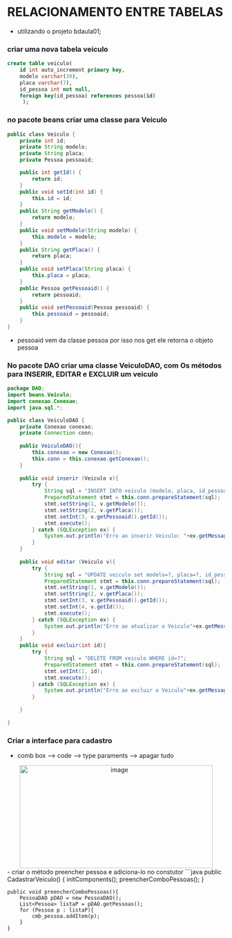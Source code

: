 # RELACIONAMENTO ENTRE TABELAS
- utilizando o projeto bdaula01;
### criar uma nova tabela veiculo
```sql
create table veiculo(
    id int auto_increment primary key,
    modelo varchar(30),
    placa varchar(7),
    id_pessoa int not null,
    foreign key(id_pessoa) references pessoa(id)
     );
```
### no pacote beans criar uma classe para Veiculo
  
```java
public class Veiculo {
    private int id;
    private String modelo;
    private String placa;
    private Pessoa pessoaid;

    public int getId() {
        return id;
    }
    public void setId(int id) {
        this.id = id;
    }
    public String getModelo() {
        return modelo;
    }
    public void setModelo(String modelo) {
        this.modelo = modelo;
    }
    public String getPlaca() {
        return placa;
    }
    public void setPlaca(String placa) {
        this.placa = placa;
    }
    public Pessoa getPessoaid() {
        return pessoaid;
    }
    public void setPessoaid(Pessoa pessoaid) {
        this.pessoaid = pessoaid;
    }
}
```
- pessoaid vem da classe pessoa por isso nos get ele retorna o objeto pessoa
### No pacote DAO criar uma classe VeiculoDAO, com Os métodos para INSERIR, EDITAR e EXCLUIR um veiculo
```java
package DAO;
import beans.Veiculo;
import conexao.Conexao;
import java.sql.*;

public class VeiculoDAO {
    private Conexao conexao;
    private Connection conn;
    
    public VeiculoDAO(){
        this.conexao = new Conexao();
        this.conn = this.conexao.getConexao();
    }
    
    public void inserir (Veiculo v){
        try {
            String sql = "INSERT INTO veiculo (modelo, placa, id_pessoa) VALUES (?,?,?);";
            PreparedStatement stmt = this.conn.prepareStatement(sql);
            stmt.setString(1, v.getModelo());
            stmt.setString(2, v.getPlaca());
            stmt.setInt(3, v.getPessoaid().getId());
            stmt.execute();
        } catch (SQLException ex) {
            System.out.println("Erro ao inserir Veiculo: "+ex.getMessage());
        }
    }
    
    public void editar (Veiculo v){
        try {
            String sql = "UPDATE veiculo set modelo=?, placa=?, id_pessoa=? WHERE id=?";
            PreparedStatement stmt = this.conn.prepareStatement(sql);
            stmt.setString(1, v.getModelo());
            stmt.setString(2, v.getPlaca());
            stmt.setInt(3, v.getPessoaid().getId());
            stmt.setInt(4, v.getId());
            stmt.execute();
        } catch (SQLException ex) {
            System.out.println("Erro ao atualizar o Veiculo"+ex.getMessage());
        }   
    }
    public void excluir(int id){
        try {
            String sql = "DELETE FROM veiculo WHERE id=?";
            PreparedStatement stmt = this.conn.prepareStatement(sql);
            stmt.setInt(1, id);
            stmt.execute();
        } catch (SQLException ex) {
            System.out.println("Erro ao excluir o Veiculo"+ex.getMessage());
        }
        
    }
    
}
```
### Criar a interface para cadastro
- comb box --> code --> type paraments --> apagar tudo
<div align="center">
  <img width="447" height="238" alt="image" src="https://github.com/user-attachments/assets/c9ae8ebf-0154-4206-a0bf-958ff59150bb" />
</div>
- criar o método preencher pessoa e adiciona-lo no constutor 
```java
public CadastrarVeiculo() {
        initComponents();
        preencherComboPessoas();
    }

    public void preencherComboPessoas(){
        PessoaDAO pDAO = new PessoaDAO();
        List<Pessoa> listaP = pDAO.getPessoas();
        for (Pessoa p : listaP){
            cmb_pessoa.addItem(p);  
        }
    }
``` 




